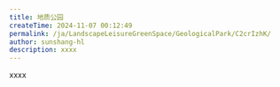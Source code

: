 ```yaml
---
title: 地质公园
createTime: 2024-11-07 00:12:49
permalink: /ja/LandscapeLeisureGreenSpace/GeologicalPark/C2crIzhK/
author: sunshang-hl
description: xxxx
---
```


xxxx